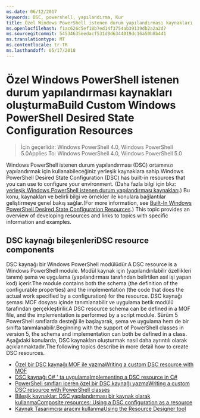 ```yaml
---
ms.date: 06/12/2017
keywords: DSC, powershell, yapılandırma, Kur
title: Özel Windows PowerShell istenen durum yapılandırması kaynakları oluşturma
ms.openlocfilehash: f1ac626c5ef18b7ed14f3754ab39139db2a2a2d7
ms.sourcegitcommit: 54534635eedacf531d8d6344019dc16a50b8b441
ms.translationtype: MT
ms.contentlocale: tr-TR
ms.lasthandoff: 05/17/2018
---
```

# <a name="build-custom-windows-powershell-desired-state-configuration-resources"></a><span data-ttu-id="6f647-103">Özel Windows PowerShell istenen durum yapılandırması kaynakları oluşturma</span><span class="sxs-lookup"><span data-stu-id="6f647-103">Build Custom Windows PowerShell Desired State Configuration Resources</span></span>

> <span data-ttu-id="6f647-104">İçin geçerlidir: Windows PowerShell 4.0, Windows PowerShell 5.0</span><span class="sxs-lookup"><span data-stu-id="6f647-104">Applies To: Windows PowerShell 4.0, Windows PowerShell 5.0</span></span>

<span data-ttu-id="6f647-105">Windows PowerShell istenen durum yapılandırması (DSC) ortamınızı yapılandırmak için kullanabileceğiniz yerleşik kaynaklara sahip.</span><span class="sxs-lookup"><span data-stu-id="6f647-105">Windows PowerShell Desired State Configuration (DSC) has built-in resources that you can use to configure your environment.</span></span> <span data-ttu-id="6f647-106">(Daha fazla bilgi için bkz: [yerleşik Windows PowerShell istenen durum yapılandırması kaynakları](builtInResource.md).) Bu konu, kaynakları ve belirli bilgi ve örnekler ile konulara bağlantılar geliştirmeye genel bakış sağlar.</span><span class="sxs-lookup"><span data-stu-id="6f647-106">(For more information, see [Built-In Windows PowerShell Desired State Configuration Resources](builtInResource.md).) This topic provides an overview of developing resources and links to topics with specific information and examples.</span></span>

## <a name="dsc-resource-components"></a><span data-ttu-id="6f647-107">DSC kaynağı bileşenleri</span><span class="sxs-lookup"><span data-stu-id="6f647-107">DSC resource components</span></span>

<span data-ttu-id="6f647-108">DSC kaynağı bir Windows PowerShell modülüdür.</span><span class="sxs-lookup"><span data-stu-id="6f647-108">A DSC resource is a Windows PowerShell module.</span></span> <span data-ttu-id="6f647-109">Modül kaynak için (yapılandırılabilir özellikleri tanımı) şema ve uygulama (yapılandırması tarafından belirtilen asıl işi yapan kod) içerir.</span><span class="sxs-lookup"><span data-stu-id="6f647-109">The module contains both the schema (the definition of the configurable properties) and the implementation (the code that does the actual work specified by a configuration) for the resource.</span></span> <span data-ttu-id="6f647-110">DSC kaynağı şeması MOF dosyası içinde tanımlanabilir ve uygulama betik modülü tarafından gerçekleştirilir.</span><span class="sxs-lookup"><span data-stu-id="6f647-110">A DSC resource schema can be defined in a MOF file, and the implementation is performed by a script module.</span></span> <span data-ttu-id="6f647-111">Sürüm 5 PowerShell sınıflarda desteği ile başlayarak, şema ve uygulama hem de bir sınıfta tanımlanabilir.</span><span class="sxs-lookup"><span data-stu-id="6f647-111">Beginning with the support of PowerShell classes in version 5, the schema and implementation can both be defined in a class.</span></span> <span data-ttu-id="6f647-112">Aşağıdaki konularda, DSC kaynakları oluşturmak nasıl daha ayrıntılı olarak açıklanmaktadır.</span><span class="sxs-lookup"><span data-stu-id="6f647-112">The following topics describe in more detail how to create DSC resources.</span></span>

* [<span data-ttu-id="6f647-113">Özel bir DSC kaynağı MOF ile yazma</span><span class="sxs-lookup"><span data-stu-id="6f647-113">Writing a custom DSC resource with MOF</span></span>](authoringResourceMOF.md)
* [<span data-ttu-id="6f647-114">DSC kaynağı C# ' ta uygulama</span><span class="sxs-lookup"><span data-stu-id="6f647-114">Implementing a DSC resource in C#</span></span>](authoringResourceMofCS.md)
* [<span data-ttu-id="6f647-115">PowerShell sınıfları içeren özel bir DSC kaynağı yazma</span><span class="sxs-lookup"><span data-stu-id="6f647-115">Writing a custom DSC resource with PowerShell classes</span></span>](authoringResourceClass.md)
* [<span data-ttu-id="6f647-116">Bileşik kaynaklar: DSC yapılandırması bir kaynak olarak kullanma</span><span class="sxs-lookup"><span data-stu-id="6f647-116">Composite resources: Using a DSC configuration as a resource</span></span>](authoringResourceComposite.md)
* [<span data-ttu-id="6f647-117">Kaynak Tasarımcısı aracını kullanma</span><span class="sxs-lookup"><span data-stu-id="6f647-117">Using the Resource Designer tool</span></span>](authoringResourceMofDesigner.md)